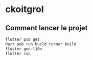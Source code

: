 # ckoitgrol

## Comment lancer le projet

```bash
flutter pub get
dart pub run build_runner build
flutter gen-l10n
flutter run
```
